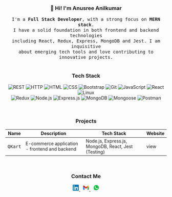 <div align="center">
<h3>👋 Hi! I'm Anusree Anilkumar</h3>
 <samp>I'm a <strong>Full Stack Developer</strong>, with a strong focus on <strong>MERN stack</strong>. <br>
  I have a solid foundation in both frontend and backend technologies <br> including React, Redux, Express, MongoDB and Jest. 
  I am inquisitive <br> about emerging tech tools and love contributing to innovative projects.</samp>

 
 <br>
<br>
 <h3>Tech Stack</h3>

![REST](https://img.shields.io/badge/REST-f0f0f0?logo=rest&logoColor=default&style=flat-square)
![HTTP](https://img.shields.io/badge/HTTP-f0f0f0?logo=http&logoColor=default&style=flat-square)
![HTML](https://img.shields.io/badge/HTML-f0f0f0?logo=html5&logoColor=default&style=flat-square)
![CSS](https://img.shields.io/badge/CSS-f0f0f0?logo=css3&logoColor=blue&style=flat-square)
![Bootstrap](https://img.shields.io/badge/Bootstrap-f0f0f0?logo=bootstrap&logoColor=default&style=flat-square)
![Git](https://img.shields.io/badge/Git-f0f0f0?logo=git&logoColor=default&style=flat-square)
![JavaScript](https://img.shields.io/badge/JavaScript-f0f0f0?logo=javascript&logoColor=yellow&style=flat-square)
![React](https://img.shields.io/badge/React-f0f0f0?logo=react&logoColor=blue&style=flat-square)
![Linux](https://img.shields.io/badge/Linux-f0f0f0?logo=linux&logoColor=black&style=flat-square) <br>
![Redux](https://img.shields.io/badge/Redux-f0f0f0?logo=redux&logoColor=purple&style=flat-square)
![Node.js](https://img.shields.io/badge/Node.js-f0f0f0?logo=node.js&logoColor=default&style=flat-square)
![Express.js](https://img.shields.io/badge/Express.js-f0f0f0?logo=express&logoColor=black&style=flat-square)
![MongoDB](https://img.shields.io/badge/MongoDB-f0f0f0?logo=mongodb&logoColor=default&style=flat-square)
![Mongoose](https://img.shields.io/badge/Mongoose-f0f0f0?logo=mongoose&logoColor=red&style=flat-square)
![Postman](https://img.shields.io/badge/Postman-f0f0f0?logo=postman&logoColor=default&style=flat-square)




<br>
<h3>Projects</h3>

| Name | Description | Tech Stack | Website |
|------|-------------|------------|---------|
| <samp>QKart</samp> | E-commerce application - frontend and backend| Node.js, Express.js, MongoDB, React, Jest (Testing)       | view    |

<br>
<h3>Contact Me</h3>
 <a href='https://www.linkedin.com/in/anusree-anilkumar-6154s/'><img  width='20px' src='https://github.com/devicons/devicon/blob/master/icons/linkedin/linkedin-original.svg'/> </a>
  &nbsp;
  <a href='mailto:anilkumar113anusree@gmail.com'><img width='20px' src='https://github.com/tandpfun/skill-icons/blob/main/icons/Gmail-Light.svg'/> </a>
   &nbsp;
  <a href='[https://www.linkedin.com/in/anusree-anilkumar-6154s/](https://wa.me/919699973230)'><img width='20px' src='https://github.com/appicons/Whatsapp/blob/master/icons/whatsapp_194x194.png'/> </a>
</div>

<!-- <h3 align="center">👋 Hi! I'm Anusree Anilkumar</h3> 
<p align="center">I'm a Full Stack Web Developer</p>

<br>
<img align='right' alt="Top Languages" src="https://github-readme-stats.vercel.app/api/top-langs/?username=Anusree6154s&layout=compact" width='350px'/>
<h3 align="left">Projects</h3>
<div align="left">
 <ul>
  <li>
   Personal
 <ol>
  <li>Ebazar - Ecommerce Website 
 <a  href='https://github.com/Anusree6154s/mern_stack_full_tutorial-coder_dost/tree/main/3.%20React-Redux%20-%20Ecommerce%20Project%20-%20Ebazar'>code</a>  
 <a  href='https://ebazar-ecommerce-website.onrender.com/'>web</a>
  </li>
    <li>
   Netflix Clone
 <a  href='https://github.com/Anusree6154s/MERN_stack-practise_tutorials/tree/main/Intro%20to%20JS%20and%20Exercises/projects/create-netflix/exercise'>code</a> 
 <a height='10px' href='https://netflix-clone-2fwt.onrender.com'>web</a>
  </li>
 </ol>
  </li>
  <li>
    Udemy Course
 <ol>

  <li>
   Weather App
<a  href='https://github.com/Anusree6154s/full_stack_web_development-udemy_course/tree/main/Backend/05.7%20Weather%20App%20-%20Capstone%20Project'>code </a> 
 <a height='10px' href='https://weather-application-a80q.onrender.com/'>web</a>
  </li>
 </ol>
  </li>
  <li>
   Crio Course
   <ol>
    <li>
     QTrip Dynamic
     <a  href='https://gitlab.crio.do/COHORT_ME_QTRIPDYNAMIC_ENROLL_1714374375760/anilkumaranusree113-ME_QTRIPDYNAMIC'>code </a> 
 <a height='10px' href='https://qtrip-dynamic-red-kappa.vercel.app/'>web</a>
    </li>
   </ol>
  </li>
 </ul>

</div>

<br/>

 <a href="https://leetcode.com/u/anilkumaranusree113/">
 <img align='right' alt="LeetCode Stats"  src="https://leetcard.jacoblin.cool/anilkumaranusree113?theme=light&font=Montserrat&ext=contest" width='350px' />
 </a>
 
<h3 align="left">Skills</h3>
<p align="left">
 <img height='30px' width='30px' src='https://github.com/tandpfun/skill-icons/blob/main/icons/HTML.svg'/>
 <img height='30px' width='30px' src='https://github.com/tandpfun/skill-icons/blob/main/icons/CSS.svg'/>
 <img height='30px' width='30px' src='https://github.com/tandpfun/skill-icons/blob/main/icons/JavaScript.svg'/>
 <img height='30px' width='30px' src='https://github.com/tandpfun/skill-icons/blob/main/icons/Bootstrap.svg'/>
 <img height='30px' width='30px' src='https://github.com/tandpfun/skill-icons/blob/main/icons/MongoDB.svg'/>
 <img height='30px' width='30px' src='https://github.com/tandpfun/skill-icons/blob/main/icons/TailwindCSS-Light.svg'/>
 <img height='30px' width='30px' src='https://github.com/tandpfun/skill-icons/blob/main/icons/Git.svg'/>
 <img height='30px' width='30px' src='https://github.com/tandpfun/skill-icons/blob/main/icons/Npm-Light.svg'/>
 <img height='30px' width='30px' src='https://github.com/tandpfun/skill-icons/blob/main/icons/JQuery.svg'/>
 <img height='30px' width='30px' src='https://github.com/tandpfun/skill-icons/blob/main/icons/Postman.svg'/>
 
</p>
<p>
 <img height='30px' width='30px' src='https://github.com/tandpfun/skill-icons/blob/main/icons/VisualStudio-Dark.svg'/>
 <img height='30px' width='30px' src='https://encrypted-tbn0.gstatic.com/images?q=tbn:ANd9GcQf2oHrMBcSHjVFHo9yeayjMMd_Ucce9UxRXA&s'/>
 <img height='30px' width='30px' src='https://encrypted-tbn0.gstatic.com/images?q=tbn:ANd9GcRIKWSJOV6qmaYNnhXgEUoyKcXEbQ8tyCbfQA&s'/>
 <img height='30px' width='30px' src='https://encrypted-tbn0.gstatic.com/images?q=tbn:ANd9GcRGBYLanSEoHMu9e8zUct9hPvrYv2uUfmkK43-0NC_Y8A&s'/>
 <img height='30px' width='30px' src='https://encrypted-tbn0.gstatic.com/images?q=tbn:ANd9GcQCzM1u_TvVr8SI2Ovc5qCemVDUhd3-SfJwDn1eqPxTKA&s'/>
 <img height='30px' width='30px' src='https://encrypted-tbn0.gstatic.com/images?q=tbn:ANd9GcQfxu8qJ8aByxSP7g918Ay8-7kOWqtIU7rHow&s'/>
 <img height='30px' width='30px' src='https://github.com/tandpfun/skill-icons/blob/main/icons/React-Dark.svg'/>
 <img height='30px' width='30px' src='https://github.com/tandpfun/skill-icons/blob/main/icons/Redux.svg'/>
 <img height='30px' width='30px' src='https://github.com/tandpfun/skill-icons/blob/main/icons/NodeJS-Dark.svg'/>
 <img height='30px' width='30px' src='https://github.com/tandpfun/skill-icons/blob/main/icons/ExpressJS-Dark.svg'/>
</p>
<br>

<h3 align="left">Contact</h3>
<p align="left">
 <a href='https://www.linkedin.com/in/anusree-anilkumar-6154s/'><img height='30px' width='30px' src='https://github.com/devicons/devicon/blob/master/icons/linkedin/linkedin-original.svg'/> </a>
  <a href='mailto:anilkumar113anusree@gmail.com'><img height='30px' width='30px' src='https://github.com/tandpfun/skill-icons/blob/main/icons/Gmail-Light.svg'/> </a>
  <a href='[https://www.linkedin.com/in/anusree-anilkumar-6154s/](https://wa.me/919699973230)'><img height='30px' width='30px' src='https://github.com/appicons/Whatsapp/blob/master/icons/whatsapp_194x194.png'/> </a>
 </p> -->


